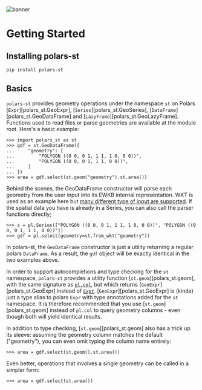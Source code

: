 ![banner](https://raw.githubusercontent.com/Oreilles/polars-st/main/assets/banner.svg)

# Getting Started

## Installing polars-st

```sh
pip install polars-st
```

## Basics

`polars-st` provides geometry operations under the namespace `st` on Polars [`Expr`][polars_st.GeoExpr], [`Series`][polars_st.GeoSeries], [`DataFrame`][polars_st.GeoDataFrame] and  [`LazyFrame`][polars_st.GeoLazyFrame]. Functions used to read files or parse geometries are available at the module root. Here's a basic example:

``` pycon
>>> import polars_st as st
>>> gdf = st.GeoDataFrame({
...     "geometry": [
...         "POLYGON ((0 0, 0 1, 1 1, 1 0, 0 0))",
...         "POLYGON ((0 0, 0 1, 1 1, 0 0))",
...     ]
... })
>>> area = gdf.select(st.geom("geometry").st.area())
```

Behind the scenes, the GeoDataFrame constructor will parse each geometry from the user input into its EWKB internal representation. WKT is used as an example here but [many different type of input are supported](./api-reference/creation). If the spatial data you have is already in a Series, you can also call the parser functions directly;

``` pycon
>>> s = pl.Series(["POLYGON ((0 0, 0 1, 1 1, 1 0, 0 0))", "POLYGON ((0 0, 0 1, 1 1, 0 0))"])
>>> gdf = pl.select(geometry=st.from_wkt("geometry"))
```

In polars-st, the `GeoDataFrame` constructor is just a utility returning a regular polars `DataFrame`. 
As a result, the `gdf` object will be exactly identical in the two examples above. 

In order to support autocompletions and type checking for the `st` namespace, `polars-st` provides a utility function [`st.geom`][polars_st.geom], with the same signature as [`pl.col`](https://docs.pola.rs/api/python/stable/reference/expressions/col.html), but which returns [`GeoExpr`][polars_st.GeoExpr] instead of [`Expr`](https://docs.pola.rs/api/python/stable/reference/expressions/index.html). [`GeoExpr`][polars_st.GeoExpr] is (kinda) just a type alias to polars `Expr` with type annotations added for the `st` namespace. It is therefore recommended that you use [`st.geom`][polars_st.geom] instead of `pl.col` to query geometry columns - even though both will yield identical results.

In addition to type checking, [`st.geom`][polars_st.geom] also has a trick up its sleeve: assuming the geometry column matches the default ("geometry"), you can even omit typing the column name entirely:

```pycon
>>> area = gdf.select(st.geom().st.area())
```

Even better, operations that involves a single geometry can be called in a simpler form:

``` pycon
>>> area = gdf.select(st.area())
```
